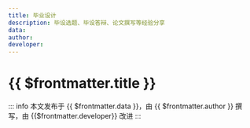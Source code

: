 ```yaml
---
title: 毕业设计
description: 毕设选题、毕设答辩、论文撰写等经验分享
data: 
author: 
developer: 
---
```


# {{ $frontmatter.title }}

::: info
本文发布于 {{ $frontmatter.data }}，由 {{ $frontmatter.author }} 撰写<span v-if=" $frontmatter.developer != null">，由 {{$frontmatter.developer}} 改进</span>
:::